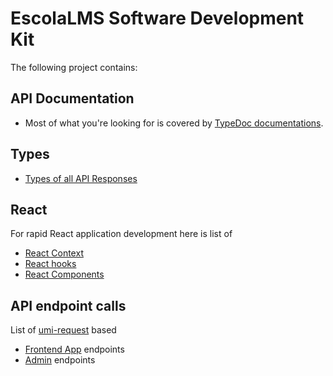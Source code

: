 # EscolaLMS Software Development Kit 

The following project contains: 

## API Documentation 
* Most of what you're looking for is covered by [TypeDoc documentations](https://escolalms.github.io/api-connector/).

## Types 

* [Types of all API Responses](src/types/api.ts)

## React 

For rapid React application development here is list of 

* [React Context](src/types/api.ts)  
* [React hooks](src/hook) 
* [React Components](src/components) 

## API endpoint calls 

List of [umi-request](https://github.com/umijs/umi-request) based 

* [Frontend App](src/services) endpoints 
* [Admin](src/services/admin) endpoints 
